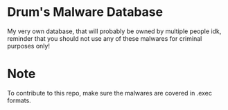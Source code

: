 # Drum's Malware Database
My very own database, that will probably be owned by multiple people idk, reminder that you should not use any of these malwares for criminal purposes only!

# Note
To contribute to this repo, make sure the malwares are covered in .exec formats.
